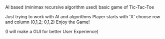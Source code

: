 AI based (minimax recursive algorithm used) basic game of Tic-Tac-Toe

Just trying to work with AI and algorithms
Player starts with 'X'
choose row and column (0,1,2; 0,1,2)
Enjoy the Game!

(I will make a GUI for better User Experience)

